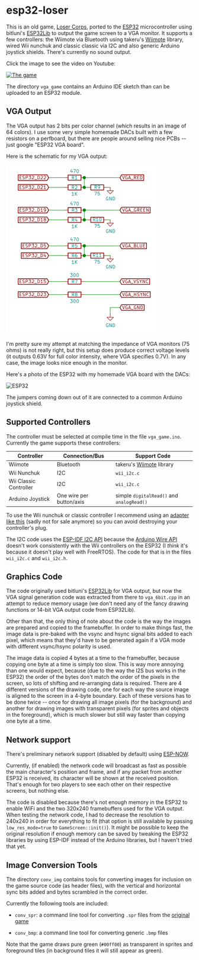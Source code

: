 # esp32-loser

This is an old game, [Loser
Corps](https://github.com/moefh/loser-corps), ported to the
[ESP32](https://www.espressif.com/en/products/socs/esp32)
microcontroller using bitluni's
[ESP32Lib](https://github.com/bitluni/ESP32Lib) to output the game
screen to a VGA monitor.  It supports a few controllers: the Wiimote
via Bluetooth using takeru's
[Wiimote](https://github.com/takeru/Wiimote) library, wired Wii
nunchuk and classic classic via I2C and also generic Arduino joystick
shields. There's currently no sound output.

Click the image to see the video on Youtube:

[![The game](images/loser1.jpg)](https://www.youtube.com/watch?v=BvJ3HLKo6p4)

The directory `vga_game` contains an Arduino IDE sketch than can be
uploaded to an ESP32 module.

## VGA Output

The VGA output has 2 bits per color channel (which results in an image
of 64 colors). I use some very simple homemade DACs built with a few
resistors on a perfboard, but there are people around selling nice
PCBs -- just google "ESP32 VGA board".

Here is the schematic for my VGA output:

![VGA output schematic](images/schematic-vga-out.png)

I'm pretty sure my attempt at matching the impedance of VGA monitors
(75 ohms) is not really right, but this setup does produce correct
voltage levels (it outputs 0.63V for full color intensity, where VGA
specifies 0.7V). In any case, the image looks nice enough in the
monitor.

Here's a photo of the ESP32 with my homemade VGA board with the DACs:

![ESP32](images/loser2.jpg)

The jumpers coming down out of it are connected to a common Arduino
joystick shield.

## Supported Controllers

The controller must be selected at compile time in the file
`vga_game.ino`.  Currently the game supports these controllers:

Controller             | Connection/Bus            | Support Code
-----------------------|---------------------------|----------------
Wiimote                | Bluetooth                 | takeru's [Wiimote](https://github.com/takeru/Wiimote) library
Wii Nunchuk            | I2C                       | `wii_i2c.c`
Wii Classic Controller | I2C                       | `wii_i2c.c`
Arduino Joystick       | One wire per button/axis  | simple `digitalRead()` and `analogRead()`

To use the Wii nunchuk or classic controller I recommend using an
[adapter like this](https://www.sparkfun.com/products/retired/9281)
(sadly not for sale anymore) so you can avoid destroying your
controller's plug.

The I2C code uses the [ESP-IDF
I2C API](https://docs.espressif.com/projects/esp-idf/en/latest/esp32/api-reference/peripherals/i2c.html)
because the [Arduino Wire
API](https://www.arduino.cc/en/reference/wire) doesn't work
consistently with the Wii controllers on the ESP32 (I *think* it's
because it doesn't play well with FreeRTOS). The code for that is in
the files `wii_i2c.c` and `wii_i2c.h`.

## Graphics Code

The code originally used bitluni's
[ESP32Lib](https://github.com/bitluni/ESP32Lib) for VGA output, but
now the VGA signal generation code was extracted from there to
`vga_6bit.cpp` in an attempt to reduce memory usage (we don't need any
of the fancy drawing functions or 14-bit VGA output code from
ESP32Lib).

Other than that, the only thing of note about the code is the way the
images are prepared and copied to the framebuffer.  In order to make
things fast, the image data is pre-baked with the vsync and hsync
signal bits added to each pixel, which means that they'd have to be
generated again if a VGA mode with different vsync/hsync polarity is
used.

The image data is copied 4 bytes at a time to the framebuffer, because
copying one byte at a time is simply too slow. This is way more
annoying than one would expect, because (due to the way the I2S bus
works in the ESP32) the order of the bytes don't match the order of
the pixels in the screen, so lots of shifting and re-arranging data is
required. There are 4 different versions of the drawing code, one for
each way the source image is aligned to the screen in a 4-byte
boundary.  Each of these versions has to be done twice -- once for
drawing all image pixels (for the background) and another for drawing
images with transparent pixels (for sprites and objects in the
foreground), which is much slower but still way faster than copying one
byte at a time.

## Network support

There's preliminary network support (disabled by default) using
[ESP-NOW](https://docs.espressif.com/projects/esp-idf/en/latest/esp32/api-reference/network/esp_now.html).

Currently, (if enabled) the network code will broadcast as fast as
possible the main character's position and frame, and if any packet
from another ESP32 is received, its character will be shown at the
received position.  That's enough for two players to see each other on
their respective screens, but nothing else.

The code is disabled because there's not enough memory in the ESP32 to
enable WiFi and the two 320x240 framebuffers used for the VGA output.
When testing the network code, I had to decrease the resolution to
240x240 in order for everything to fit (that option is still available
by passing `low_res_mode=true` to `GameScreen::init()`).  It might be
possible to keep the original resolution if enough memory can be saved
by tweaking the ESP32 libraries by using ESP-IDF instead of the
Arduino libraries, but I haven't tried that yet.

## Image Conversion Tools

The directory `conv_img` contains tools for converting images for
inclusion on the game source code (as header files), with the vertical
and horizontal sync bits added and bytes scrambled in the correct
order.

Currently the following tools are included:

- `conv_spr`: a command line tool for converting `.spr` files from
  the [original game](https://github.com/moefh/loser-corps)

- `conv_bmp`: a command line tool for converting generic `.bmp` files

Note that the game draws pure green (`#00ff00`) as transparent in
sprites and foreground tiles (in background tiles it will still appear
as green).
